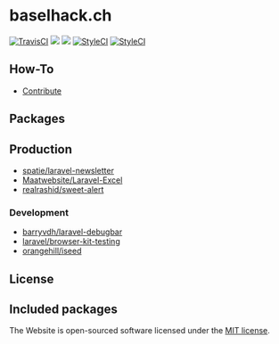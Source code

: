 # baselhack.ch

<p align="center">

<a href="https://travis-ci.org/BaselHack/baselhack.ch"><img src="https://travis-ci.org/BaselHack/baselhack.ch.svg?branch=master" alt="TravisCI"></a>
<a class="badge-align" href="https://app.codacy.com/app/StanBarrows/baselhack.ch/dashboard"><img src="https://api.codacy.com/project/badge/Grade/eebb3465f33942b88e9763731ac055bc"/></a>
<a class="badge-align" href="https://www.codacy.com/app/StanBarrows/baselhack.ch?utm_source=github.com&amp;utm_medium=referral&amp;utm_content=BaselHack/baselhack.ch&amp;utm_campaign=Badge_Coverage"><img src="https://api.codacy.com/project/badge/Coverage/eebb3465f33942b88e9763731ac055bc"/></a>
<a href="https://styleci.io/repos/128032413"><img src="https://styleci.io/repos/128032413/shield?branch=master" alt="StyleCI"></a>
<a href="https://opensource.org/licenses/MIT"><img src="https://img.shields.io/badge/License-MIT-yellow.svg" alt="StyleCI"></a>

</p>

## How-To
- [Contribute](https://github.com/BaselHack/baselhack.ch/wiki/How-To-Contribute)

## Packages

## Production 

- [spatie/laravel-newsletter](https://github.com/spatie/laravel-newsletter)
- [Maatwebsite/Laravel-Excel](https://github.com/Maatwebsite/Laravel-Excel)
- [realrashid/sweet-alert](https://github.com/realrashid/sweet-alert)

### Development

- [barryvdh/laravel-debugbar](https://github.com/barryvdh/laravel-debugbar)
- [laravel/browser-kit-testing](https://github.com/laravel/browser-kit-testing)
- [orangehill/iseed](https://github.com/orangehill/iseed)

## License


## Included packages


The Website is open-sourced software licensed under the [MIT license](https://opensource.org/licenses/MIT).
